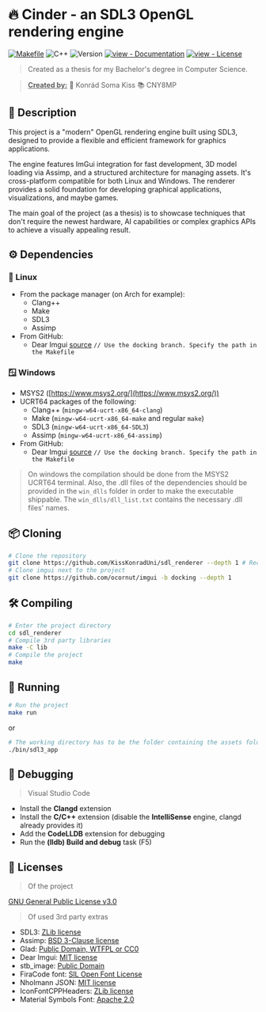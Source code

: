 # 🔥 Cinder - an SDL3 OpenGL rendering engine

[![Makefile](https://img.shields.io/badge/Makefile-red?style=for-the-badge)](./makefile) ![C++](https://img.shields.io/badge/c++-%2300599C.svg?style=for-the-badge&logo=c%2B%2B&logoColor=white) ![Version](https://img.shields.io/badge/version-0.1.0-blue?style=for-the-badge) [![view - Documentation](https://img.shields.io/badge/view-Documentation-blue?style=for-the-badge)](./docs/Cinder.md "Go to project documentation") [![view - License](https://img.shields.io/badge/view-License-green?style=for-the-badge)](./LICENSE.md "Go to project license")

> Created as a thesis for my Bachelor's degree in Computer Science.

> <ins>**Created by:**</ins>
👤 Konrád Soma Kiss
📚 CNY8MP

## 📕 Description

This project is a "modern" OpenGL rendering engine built using SDL3, designed to provide a flexible and efficient framework for graphics applications.

The engine features ImGui integration for fast development, 3D model loading via Assimp, and a structured architecture for managing assets. It's cross-platform compatible for both Linux and Windows. The renderer provides a solid foundation for developing graphical applications, visualizations, and maybe games.

The main goal of the project (as a thesis) is to showcase techniques that don't require the newest hardware, AI capabilities or complex graphics APIs to achieve a visually appealing result.

## ⚙️ Dependencies

### 🐧 Linux

- From the package manager (on Arch for example):
  - Clang++
  - Make
  - SDL3
  - Assimp
- From GitHub:
  - Dear Imgui [source](https://github.com/ocornut/imgui) `// Use the docking branch. Specify the path in the Makefile`

### 🪟 Windows

- MSYS2 ([https://www.msys2.org/](https://www.msys2.org/))
- UCRT64 packages of the following:
  - Clang++ (`mingw-w64-ucrt-x86_64-clang`)
  - Make (`mingw-w64-ucrt-x86_64-make` and regular `make`)
  - SDL3 (`mingw-w64-ucrt-x86_64-SDL3`)
  - Assimp (`mingw-w64-ucrt-x86_64-assimp`)
- From GitHub:
  - Dear Imgui [source](https://github.com/ocornut/imgui) `// Use the docking branch. Specify the path in the Makefile`

> On windows the compilation should be done from the MSYS2 UCRT64 terminal. Also, the .dll files of the dependencies should be provided in the `win_dlls` folder in order to make the executable shippable. The `win_dlls/dll_list.txt` contains the necessary .dll files' names.

## 📦 Cloning

```sh
# Clone the repository
git clone https://github.com/KissKonradUni/sdl_renderer --depth 1 # Recommended, the repository is quite large
# Clone imgui next to the project
git clone https://github.com/ocornut/imgui -b docking --depth 1
```

## 🛠️ Compiling

```sh
# Enter the project directory
cd sdl_renderer
# Compile 3rd party libraries
make -C lib
# Compile the project
make
```

## 🏃 Running

```sh
# Run the project
make run
```

or

``` sh
# The working directory has to be the folder containing the assets folder
./bin/sdl3_app
```

## 🐞 Debugging

> Visual Studio Code

- Install the **Clangd** extension
- Install the **C/C++** extension (disable the **IntelliSense** engine, clangd already provides it)
- Add the **CodeLLDB** extension for debugging
- Run the **(lldb) Build and debug** task (F5)

## 📜 Licenses

> Of the project

[GNU General Public License v3.0](./LICENSE.md)

> Of used 3rd party extras

- SDL3: [ZLib license](https://www.libsdl.org/license.php)
- Assimp: [BSD 3-Clause license](https://github.com/assimp/assimp/blob/master/LICENSE)
- Glad: [Public Domain, WTFPL or CC0](https://github.com/Dav1dde/glad)
- Dear Imgui: [MIT license](https://github.com/ocornut/imgui?tab=MIT-1-ov-file)
- stb_image: [Public Domain](https://github.com/nothings/stb/tree/master?tab=License-1-ov-file)
- FiraCode font: [SIL Open Font License](https://github.com/tonsky/FiraCode?tab=OFL-1.1-1-ov-file)
- Nholmann JSON: [MIT license](https://github.com/nlohmann/json?tab=MIT-1-ov-file)
- IconFontCPPHeaders: [ZLib license](https://github.com/juliettef/IconFontCppHeaders?tab=Zlib-1-ov-file)
- Material Symbols Font: [Apache 2.0](https://developers.google.com/fonts/docs/material_symbols#licensing)
